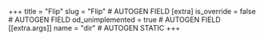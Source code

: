 +++
title = "Flip"
slug = "Flip" # AUTOGEN FIELD
[extra]
is_override = false # AUTOGEN FIELD
od_unimplemented = true # AUTOGEN FIELD
[[extra.args]]
name = "dir" # AUTOGEN STATIC
+++